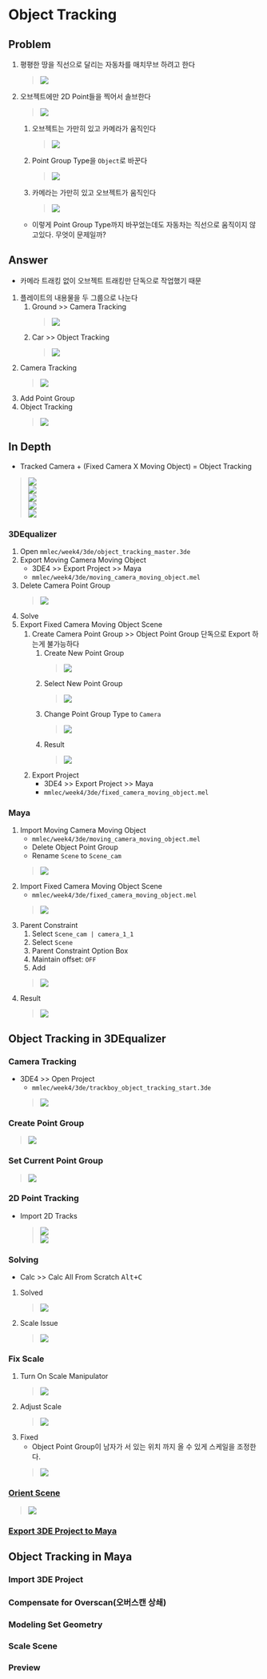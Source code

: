 # Object Tracking

## Problem
1. 평평한 땅을 직선으로 달리는 자동차를 매치무브 하려고 한다
    > ![](../img/week4/object_tracking_concept-optimize.gif)<br>
1. 오브젝트에만 2D Point들을 찍어서 솔브한다
    > ![](../img/week4/object_2dtracks.png)<br>
    1. 오브젝트는 가만히 있고 카메라가 움직인다
        > ![](../img/week4/moving_camera_fixed_object.gif)<br>
    1. Point Group Type을 `Object`로 바꾼다
        > ![](../img/week4/point_group_type_object.png)<br>
    1. 카메라는 가만히 있고 오브젝트가 움직인다
        > ![](../img/week4/fixed_camera_moving_object.gif)<br>
    - 이렇게 Point Group Type까지 바꾸었는데도 자동차는 직선으로 움직이지 않고있다. 무엇이 문제일까?
    
## Answer
- 카메라 트래킹 없이 오브젝트 트래킹만 단독으로 작업했기 때문
1. 플레이트의 내용물을 두 그룹으로 나눈다
    1. Ground >> Camera Tracking
        > ![](../img/week4/ground_only-optimize.gif)<br>
    1. Car >> Object Tracking
        > ![](../img/week4/car_only-optimize.gif)<br>
1. Camera Tracking
    > ![](../img/week4/camera_tracking.gif)<br>
1. Add Point Group
1. Object Tracking
    > ![](../img/week4/camera_and_object_tracking.gif)<br>

## In Depth
- Tracked Camera + (Fixed Camera X Moving Object) = Object Tracking
> ![](../img/week4/camera_tracking.gif)<br>
> ![](../img/week4/plus.png)<br>
> ![](../img/week4/fixed_camera_moving_object.gif)<br>
> ![](../img/week4/equals.png)<br>
> ![](../img/week4/camera_and_object_tracking.gif)<br>

### 3DEqualizer
1. Open `mmlec/week4/3de/object_tracking_master.3de`
1. Export Moving Camera Moving Object
    - 3DE4 >> Export Project >> Maya
    - `mmlec/week4/3de/moving_camera_moving_object.mel`
1. Delete Camera Point Group
    > ![](../img/week4/delete_camera_pointgroup.png)<br>
1. Solve
1. Export Fixed Camera Moving Object Scene
    1. Create Camera Point Group >> Object Point Group 단독으로 Export 하는게 불가능하다
        1. Create New Point Group
            > ![](../img/week4/add_new_pointgroup.png)<br>
        1. Select New Point Group
            > ![](../img/week4/add_new_pointgroup_select.png)<br>
        1. Change Point Group Type to `Camera`
            > ![](../img/week4/add_new_pointgroup_type.png)<br>
        1. Result
            > ![](../img/week4/point_group_type_camera_result.png)<br>
    1. Export Project
        - 3DE4 >> Export Project >> Maya
        - `mmlec/week4/3de/fixed_camera_moving_object.mel`
### Maya
1. Import Moving Camera Moving Object
    - `mmlec/week4/3de/moving_camera_moving_object.mel`
    - Delete Object Point Group
    - Rename `Scene` to `Scene_cam`
    > ![](../img/week4/moving_camera_moving_object_outliner_edit.png)<br>
1. Import Fixed Camera Moving Object Scene
    - `mmlec/week4/3de/fixed_camera_moving_object.mel`
    > ![](../img/week4/import_fixed_camera_moving_object.png)
1. Parent Constraint
    1. Select `Scene_cam | camera_1_1`
    1. Select `Scene`
    1. Parent Constraint Option Box
    1. Maintain offset: `OFF`
    1. Add
    > ![](../img/week4/scenecam_camera_scene_parent_constraint.png)<br>
1. Result
   > ![](../img/week4/object_tracking_indepth.gif)
   
## Object Tracking in 3DEqualizer

### Camera Tracking
- 3DE4 >> Open Project
    - `mmlec/week4/3de/trackboy_object_tracking_start.3de`
    > ![](../img/week4/trackboy_object_tracking_start.png)
### Create Point Group
> ![](../img/week4/trackboy_object_tracking_add_new_pointgroup_result_.png)
### Set Current Point Group
> ![](../img/week4/set_current_point_group_result_.png)
### 2D Point Tracking
- Import 2D Tracks
    > ![](../img/week4/import_2dtracks.png)<br>
    > ![](../img/week4/import_2dtracks_result.png)<br>
### Solving
- Calc >> Calc All From Scratch <kbd>Alt+C</kbd>
1. Solved
    > ![](../img/week4/object_tracking_solved.png)<br>
1. Scale Issue
    > ![](../img/week4/scale_problem.png)<br>
### Fix Scale
1. Turn On Scale Manipulator
    > ![](../img/week4/scale_manip.png)<br>
1. Adjust Scale
    > ![](../img/week4/scale_manip.gif)<br>
1. Fixed
    - Object Point Group이 남자가 서 있는 위치 까지 올 수 있게 스케일을 조정한다.
    > ![](../img/week4/scale_fixed.png)<br>
### [Orient Scene](https://github.com/kohyuk91/mmlec/blob/master/doc/week3.md#orient-scene)
> ![](../img/week4/orient_scene.png)<br>
### [Export 3DE Project to Maya](https://github.com/kohyuk91/mmlec/blob/master/doc/week3.md#export-3de-project-to-maya)

## Object Tracking in Maya

### Import 3DE Project

### Compensate for Overscan(오버스캔 상쇄)

### Modeling Set Geometry

### Scale Scene

### Preview
